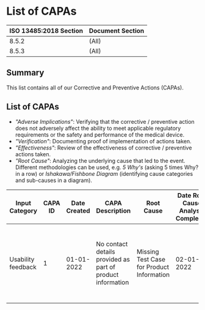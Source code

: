 <!--
Copyright (C) 2022 Radiotherapy AI Holdings Pty Ltd
Copyright (C) 2021-2022 OpenRegulatory (OpenReg GmbH)
This work is licensed under the Creative Commons Attribution 4.0 International
License. <http://creativecommons.org/licenses/by/4.0/>.

Original work by OpenRegulatory available at
<https://github.com/openregulatory/templates>
-->

# List of CAPAs

| ISO 13485:2018 Section | Document Section |
| ---------------------- | ---------------- |
| 8.5.2                  | (All)            |
| 8.5.3                  | (All)            |

## Summary

This list contains all of our Corrective and Preventive Actions (CAPAs).

## List of CAPAs

- _"Adverse Implications"_: Verifying that the corrective / preventive action does not adversely affect the ability to meet applicable regulatory requirements or the safety and performance of the medical device.
- _"Verification"_: Documenting proof of implementation of actions taken.
- _"Effectiveness"_: Review of the effectiveness of corrective / preventive actions taken.
- _"Root Cause"_: Analyzing the underlying cause that led to the event. Different methodologies can be used, e.g. _5 Why's_ (asking 5 times Why? in a row) or _Ishakawa/Fishbone Diagram_ (identifying cause categories and sub-causes in a diagram).

| Input Category     | CAPA ID | Date Created | CAPA Description                                           | Root Cause                                | Date Root Cause Analysis Completed | Action (Corrective / Preventive)                             | Date Actions Defined | Potentially Adverse Implications | Verification                                    | Date of Verification | Effectiveness Evaluation                                                                                             | Date Closed |
| ------------------ | ------- | ------------ | ---------------------------------------------------------- | ----------------------------------------- | ---------------------------------- | ------------------------------------------------------------ | -------------------- | -------------------------------- | ----------------------------------------------- | -------------------- | -------------------------------------------------------------------------------------------------------------------- | ----------- |
| Usability feedback | 1       | 01-01-2022   | No contact details provided as part of product information | Missing Test Case for Product Information | 02-01-2022                         | New product release incl. contact details; update test cases | 03-01-2022           |                                  | Release of product version and test case update |                      | Number of future complaints related to this issue; review of technical information by Notified Body for completeness |             |
